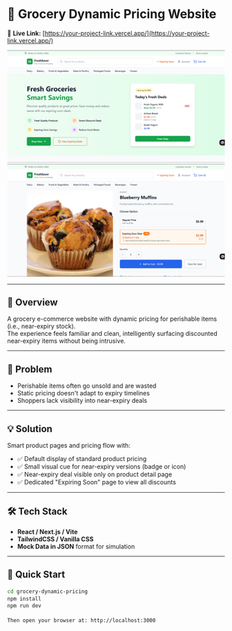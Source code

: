 # 🛒 Grocery Dynamic Pricing Website

🔗 **Live Link:** [https://your-project-link.vercel.app/](https://your-project-link.vercel.app/)

![Website Screenshot](docs/image1.png)
![Website Screenshot](docs/image2.png)

---

## 🎯 Overview

A grocery e-commerce website with dynamic pricing for perishable items (i.e., near-expiry stock).  
The experience feels familiar and clean, intelligently surfacing discounted near-expiry items without being intrusive.

---

## 🚀 Problem

- Perishable items often go unsold and are wasted  
- Static pricing doesn't adapt to expiry timelines  
- Shoppers lack visibility into near-expiry deals

---

## 💡 Solution

Smart product pages and pricing flow with:

- ✅ Default display of standard product pricing  
- ✅ Small visual cue for near-expiry versions (badge or icon)  
- ✅ Near-expiry deal visible only on product detail page  
- ✅ Dedicated "Expiring Soon" page to view all discounts

---

## 🛠️ Tech Stack

- **React / Next.js / Vite**  
- **TailwindCSS / Vanilla CSS**  
- **Mock Data in JSON** format for simulation

---

## 🚀 Quick Start

```bash
cd grocery-dynamic-pricing
npm install
npm run dev

Then open your browser at: http://localhost:3000
```
